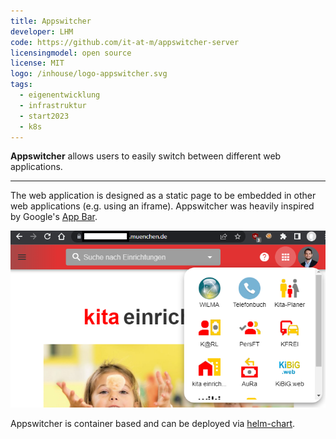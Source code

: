 ```yaml
---
title: Appswitcher
developer: LHM
code: https://github.com/it-at-m/appswitcher-server
licensingmodel: open source
license: MIT
logo: /inhouse/logo-appswitcher.svg
tags:
  - eigenentwicklung
  - infrastruktur
  - start2023
  - k8s
---
```


**Appswitcher** allows users to easily switch between different web applications.

---

The web application is designed as a static page to be embedded in other web applications (e.g. using an iframe).
Appswitcher was heavily inspired by Google's [App Bar](https://support.google.com/accounts/answer/1714464?hl=en#zippy=%2Cswitch-between-apps).

![Screenshot of a web page with the truncated headline "kita einrich", on top right a menu of 9 buttons](https://raw.githubusercontent.com/it-at-m/appswitcher-server/main/docs/embedded_in_applications.png)

Appswitcher is container based and can be deployed via [helm-chart](https://github.com/it-at-m/helm-charts/tree/main/charts/appswitcher-server).
